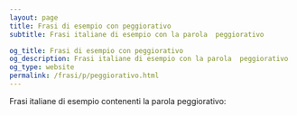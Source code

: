```yaml
---
layout: page
title: Frasi di esempio con peggiorativo 
subtitle: Frasi italiane di esempio con la parola  peggiorativo

og_title: Frasi di esempio con peggiorativo 
og_description: Frasi italiane di esempio con la parola  peggiorativo
og_type: website
permalink: /frasi/p/peggiorativo.html
---
```


Frasi italiane di esempio contenenti la parola peggiorativo:


